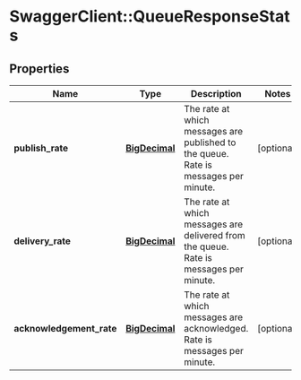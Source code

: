 # SwaggerClient::QueueResponseStats

## Properties
Name | Type | Description | Notes
------------ | ------------- | ------------- | -------------
**publish_rate** | [**BigDecimal**](BigDecimal.md) | The rate at which messages are published to the queue. Rate is messages per minute. | [optional] 
**delivery_rate** | [**BigDecimal**](BigDecimal.md) | The rate at which messages are delivered from the queue. Rate is messages per minute. | [optional] 
**acknowledgement_rate** | [**BigDecimal**](BigDecimal.md) | The rate at which messages are acknowledged. Rate is messages per minute. | [optional] 

